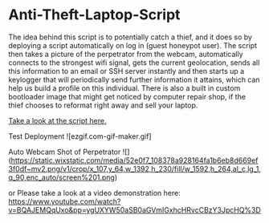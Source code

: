 # Anti-Theft-Laptop-Script
The idea behind this script is to potentially catch a thief, and it does so by deploying a script automatically on log in (guest honeypot user). The script then takes a picture of the perpetrator from the webcam, automatically connects to the strongest wifi signal, gets the current geolocation, sends all this information to an email or SSH server instantly and then starts up a keylogger that will periodically send further information it attains, which can help us build a profile on this individual. There is also a built in custom bootloader image that might get noticed by computer repair shop, if the thief chooses to reformat right away and sell your laptop. 

[Take a look at the script here.](https://github.com/cKtheGrey/Anti-Theft-Laptop-Script/blob/main/getpwnednerd.sh)


Test Deployment 
![ezgif.com-gif-maker.gif]




Auto Webcam Shot of Perpetrator
![] (https://static.wixstatic.com/media/52e0f7_108378a928164fa1b6eb8d669ef3f0df~mv2.png/v1/crop/x_107,y_64,w_1392,h_230/fill/w_1592,h_264,al_c,lg_1,q_90,enc_auto/screen%201.png)




or Please take a look at a video demonstration here: 
https://www.youtube.com/watch?v=BQAJEMQqUxo&pp=ygUXYW50aSB0aGVmIGxhcHRvcCBzY3JpcHQ%3D
